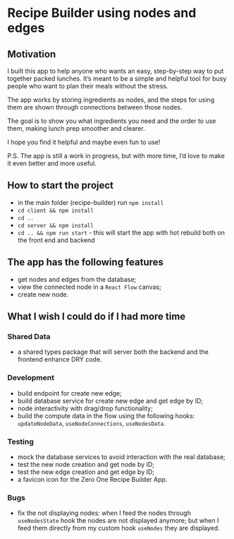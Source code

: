 # Recipe Builder using nodes and edges

## Motivation

I built this app to help anyone who wants an easy, step-by-step way to put together packed lunches. It’s meant to be a simple and helpful tool for busy people who want to plan their meals without the stress.

The app works by storing ingredients as nodes, and the steps for using them are shown through connections between those nodes.

The goal is to show you what ingredients you need and the order to use them, making lunch prep smoother and clearer.

I hope you find it helpful and maybe even fun to use!

P.S. The app is still a work in progress, but with more time, I’d love to make it even better and more useful.

## How to start the project

- in the main folder (recipe-builder) run `npm install`
- `cd client && npm install`
- `cd ..`
- `cd server && npm install`
- `cd .. && npm run start` - this will start the app with hot rebuild both on the front end and backend

## The app has the following features

- get nodes and edges from the database;
- view the connected node in a `React Flow` canvas;
- create new node.

## What I wish I could do if I had more time

### Shared Data

- a shared types package that will server both the backend and the frontend enhance DRY code.

### Development

- build endpoint for create new edge;
- build database service for create new edge and get edge by ID;
- node interactivity with drag/drop functionality;
- build the compute data in the flow using the following hooks: `updateNodeData`, `useNodeConnections`, `useNodesData`.

### Testing

- mock the database services to avoid interaction with the real database;
- test the new node creation and get node by ID;
- test the new edge creation and get edge by ID;
- a favicon icon for the Zero One Recipe Builder App.

### Bugs

- fix the not displaying nodes: when I feed the nodes through `useNodesState` hook the nodes are not displayed anymore; but when I feed them directly from my custom hook `useNodes` they are displayed.
